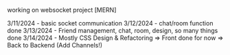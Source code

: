 working on websocket project [MERN]

3/11/2024 - basic socket communication
3/12/2024 - chat/room function done 
3/13/2024 - Friend management, chat, room, design, so many things done
3/14/2024 - Mostly CSS Design & Refactoring => Front done for now => Back to Backend (Add Channels!) 